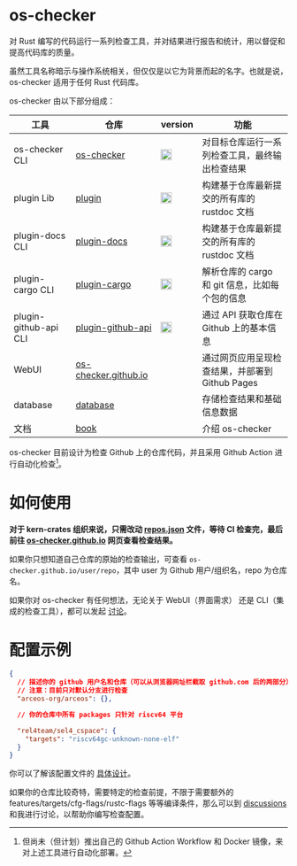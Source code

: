 # os-checker

对 Rust 编写的代码运行一系列检查工具，并对结果进行报告和统计，用以督促和提高代码库的质量。

虽然工具名称暗示与操作系统相关，但仅仅是以它为背景而起的名字。也就是说， os-checker 适用于任何 Rust 代码库。

os-checker 由以下部分组成：

| 工具                  | 仓库                          | version                                                                                                | 功能                                            |
|-----------------------|-------------------------------|--------------------------------------------------------------------------------------------------------|-------------------------------------------------|
| os-checker CLI        | [os-checker]                  | [<img alt="github" src="https://img.shields.io/crates/v/os-checker" height="20">][1]                   | 对目标仓库运行一系列检查工具，最终输出检查结果  |
| plugin Lib            | [plugin]                      | [<img alt="github" src="https://img.shields.io/crates/v/os-checker-plugin" height="20">][0]            | 构建基于仓库最新提交的所有库的 rustdoc 文档     |
| plugin-docs CLI       | [plugin-docs]                 | [<img alt="github" src="https://img.shields.io/crates/v/os-checker-plugin-docs" height="20">][2]       | 构建基于仓库最新提交的所有库的 rustdoc 文档     |
| plugin-cargo CLI      | [plugin-cargo]                | [<img alt="github" src="https://img.shields.io/crates/v/os-checker-plugin-cargo" height="20">][3]      | 解析仓库的 cargo 和 git 信息，比如每个包的信息  |
| plugin-github-api CLI | [plugin-github-api]           | [<img alt="github" src="https://img.shields.io/crates/v/os-checker-plugin-github-api" height="20">][4] | 通过 API 获取仓库在 Github 上的基本信息         |
| WebUI                 | [os-checker.github.io][WebUI] |                                                                                                        | 通过网页应用呈现检查结果，并部署到 Github Pages |
| database              | [database]                    |                                                                                                        | 存储检查结果和基础信息数据                      |
| 文档                  | [book]                        |                                                                                                        | 介绍 os-checker                                 |



[os-checker]: https://github.com/os-checker/os-checker
[1]: https://crates.io/crates/os-checker
[plugin]: https://github.com/os-checker/plugin
[0]: https://crates.io/crates/os-checker-plugin
[plugin-docs]: https://github.com/os-checker/docs
[2]: https://crates.io/crates/os-checker-docs
[plugin-cargo]: https://github.com/os-checker/plugin-cargo
[3]: https://crates.io/crates/os-checker-plugin-cargo
[plugin-github-api]: https://github.com/os-checker/plugin-github-api
[4]: https://crates.io/crates/os-checker-plugin-github-api

[WebUI]: https://github.com/os-checker/os-checker.github.io
[os-checker.github.io]: https://os-checker.github.io
[database]: https://github.com/os-checker/database
[book]: https://github.com/os-checker/book

os-checker 目前设计为检查 Github 上的仓库代码，并且采用 Github Action 进行自动化检查[^ga]。

[^ga]: 但尚未（但计划）推出自己的 Github Action Workflow 和 Docker 镜像，来对上述工具进行自动化部署。

# 如何使用

**对于 kern-crates 组织来说，只需改动 [repos.json] 文件，等待 CI 检查完，最后前往 [os-checker.github.io] 网页查看检查结果。**

[repos.json]: https://github.com/os-checker/os-checker/blob/main/assets/repos-ui.json

如果你只想知道自己仓库的原始的检查输出，可查看 `os-checker.github.io/user/repo`，其中 user 为 Github 用户/组织名，repo 为仓库名。

如果你对 os-checker 有任何想法，无论关于 WebUI（界面需求） 还是 CLI（集成的检查工具），都可以发起 [讨论][discussions]。

# 配置示例

```json
{
  // 描述你的 github 用户名和仓库（可以从浏览器网址栏截取 github.com 后的两部分）
  // 注意：目前只对默认分支进行检查
  "arceos-org/arceos": {},

  // 你的仓库中所有 packages 只针对 riscv64 平台

  "rel4team/sel4_cspace": {
    "targets": "riscv64gc-unknown-none-elf"
  }
}
```

你可以了解该配置文件的 [具体设计](./config.md)。

如果你的仓库比较奇特，需要特定的检查前提，不限于需要额外的 features/targets/cfg-flags/rustc-flags 等等编译条件，那么可以到 
[discussions] 和我进行讨论，以帮助你编写检查配置。

[discussions]: https://github.com/os-checker/os-checker/discussions

